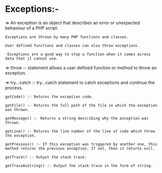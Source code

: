 # Exceptions:-

=> An exception is an object that describes an error or unexpected behaviour of a PHP script.

    Exceptions are thrown by many PHP functions and classes.
    
    User defined functions and classes can also throw exceptions.

     Exceptions are a good way to stop a function when it comes across data that it cannot use.

=> throw :- statement allows a user defined function or method to throw an exception.

=> try...catch :- try...catch statement to catch exceptions and continue the process.

    getCode() :- Returns the exception code.

    getFile() :- Returns the full path of the file in which the exception was thrown.

    getMessage() :-	Returns a string describing why the exception was thrown.

    getLine() :- Returns the line number of the line of code which threw the exception.

    getPrevious() :- If this exception was triggered by another one, this method returns the previous exception. If not, then it returns null.
        
    getTrace() :- Output the stack trace.

    getTraceAsString() :- Output the stack trace in the form of string.






